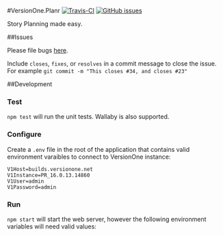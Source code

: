 #VersionOne.Planr [![Travis-CI][ci-badge]][ci] [![GitHub issues][issues-badge]][issues]

Story Planning made easy.

##Issues 

Please file bugs [here][issues].

Include `closes`, `fixes`, or `resolves` in a commit message to close the issue.  
For example `git commit -m "This closes #34, and closes #23"`

##Development

### Test

`npm test` will run the unit tests. Wallaby is also supported.

### Configure
Create a `.env` file in the root of the application that contains valid environment varaibles to connect to VersionOne instance:

```
V1Host=builds.versionone.net
V1Instance=PR_16.0.13.14860
V1User=admin
V1Password=admin
```

### Run

`npm start` will start the web server, however the following environment variables will need valid values:


[ci]: https://travis-ci.org/walkerrandolphsmith/VersionOne.Planr
[ci-badge]: https://img.shields.io/travis/walkerrandolphsmith/VersionOne.Planr.svg

[issues]: https://github.com/walkerrandolphsmith/VersionOne.Planr/issues
[issues-badge]: https://img.shields.io/github/issues/walkerrandolphsmith/VersionOne.Planr.svg
